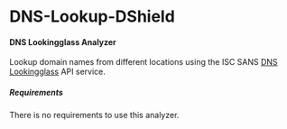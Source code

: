 # DNS-Lookup-DShield
#### DNS Lookingglass Analyzer
Lookup domain names from different locations using the ISC SANS [DNS Lookingglass](https://www.dshield.org/tools/dnslookup.html) API service.


##### Requirements
There is no requirements to use this analyzer. 
